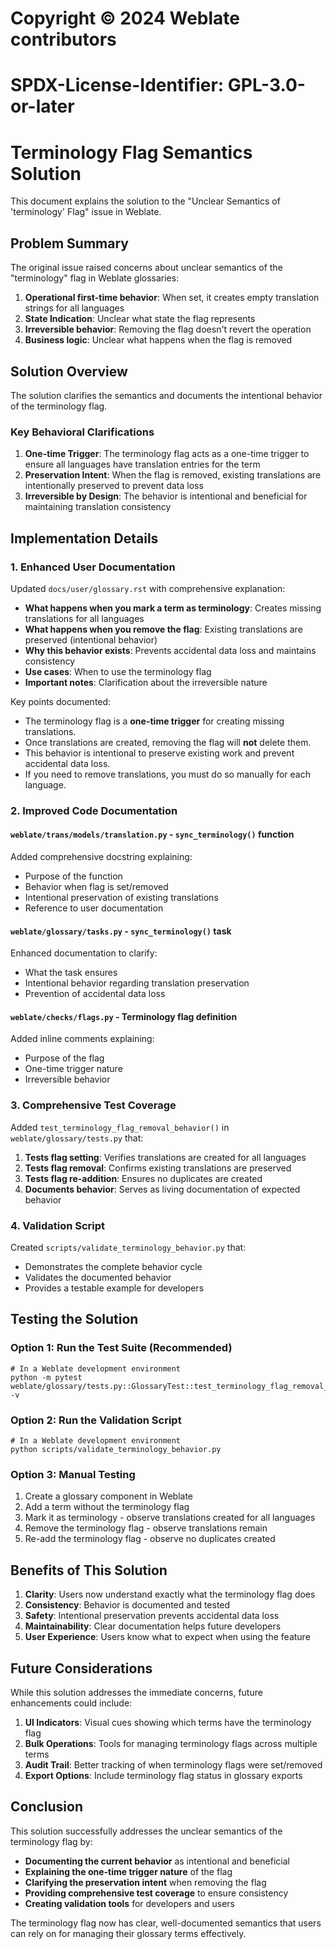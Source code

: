 # Copyright © 2024 Weblate contributors
#
# SPDX-License-Identifier: GPL-3.0-or-later

# Terminology Flag Semantics Solution

This document explains the solution to the "Unclear Semantics of 'terminology' Flag" issue in Weblate.

## Problem Summary

The original issue raised concerns about unclear semantics of the "terminology" flag in Weblate glossaries:

1. **Operational first-time behavior**: When set, it creates empty translation strings for all languages
2. **State Indication**: Unclear what state the flag represents
3. **Irreversible behavior**: Removing the flag doesn't revert the operation
4. **Business logic**: Unclear what happens when the flag is removed

## Solution Overview

The solution clarifies the semantics and documents the intentional behavior of the terminology flag.

### Key Behavioral Clarifications

1. **One-time Trigger**: The terminology flag acts as a one-time trigger to ensure all languages have translation entries for the term
2. **Preservation Intent**: When the flag is removed, existing translations are intentionally preserved to prevent data loss
3. **Irreversible by Design**: The behavior is intentional and beneficial for maintaining translation consistency

## Implementation Details

### 1. Enhanced User Documentation

Updated `docs/user/glossary.rst` with comprehensive explanation:

- **What happens when you mark a term as terminology**: Creates missing translations for all languages
- **What happens when you remove the flag**: Existing translations are preserved (intentional behavior)
- **Why this behavior exists**: Prevents accidental data loss and maintains consistency
- **Use cases**: When to use the terminology flag
- **Important notes**: Clarification about the irreversible nature

Key points documented:
* The terminology flag is a **one-time trigger** for creating missing translations.
* Once translations are created, removing the flag will **not** delete them.
* This behavior is intentional to preserve existing work and prevent accidental data loss.
* If you need to remove translations, you must do so manually for each language.

### 2. Improved Code Documentation

#### `weblate/trans/models/translation.py` - `sync_terminology()` function

Added comprehensive docstring explaining:
- Purpose of the function
- Behavior when flag is set/removed
- Intentional preservation of existing translations
- Reference to user documentation

#### `weblate/glossary/tasks.py` - `sync_terminology()` task

Enhanced documentation to clarify:
- What the task ensures
- Intentional behavior regarding translation preservation
- Prevention of accidental data loss

#### `weblate/checks/flags.py` - Terminology flag definition

Added inline comments explaining:
- Purpose of the flag
- One-time trigger nature
- Irreversible behavior

### 3. Comprehensive Test Coverage

Added `test_terminology_flag_removal_behavior()` in `weblate/glossary/tests.py` that:

1. **Tests flag setting**: Verifies translations are created for all languages
2. **Tests flag removal**: Confirms existing translations are preserved
3. **Tests flag re-addition**: Ensures no duplicates are created
4. **Documents behavior**: Serves as living documentation of expected behavior

### 4. Validation Script

Created `scripts/validate_terminology_behavior.py` that:
- Demonstrates the complete behavior cycle
- Validates the documented behavior
- Provides a testable example for developers

## Testing the Solution

### Option 1: Run the Test Suite (Recommended)

```
# In a Weblate development environment
python -m pytest weblate/glossary/tests.py::GlossaryTest::test_terminology_flag_removal_behavior -v
```

### Option 2: Run the Validation Script

```
# In a Weblate development environment
python scripts/validate_terminology_behavior.py
```

### Option 3: Manual Testing

1. Create a glossary component in Weblate
2. Add a term without the terminology flag
3. Mark it as terminology - observe translations created for all languages
4. Remove the terminology flag - observe translations remain
5. Re-add the terminology flag - observe no duplicates created

## Benefits of This Solution

1. **Clarity**: Users now understand exactly what the terminology flag does
2. **Consistency**: Behavior is documented and tested
3. **Safety**: Intentional preservation prevents accidental data loss
4. **Maintainability**: Clear documentation helps future developers
5. **User Experience**: Users know what to expect when using the feature

## Future Considerations

While this solution addresses the immediate concerns, future enhancements could include:

1. **UI Indicators**: Visual cues showing which terms have the terminology flag
2. **Bulk Operations**: Tools for managing terminology flags across multiple terms
3. **Audit Trail**: Better tracking of when terminology flags were set/removed
4. **Export Options**: Include terminology flag status in glossary exports

## Conclusion

This solution successfully addresses the unclear semantics of the terminology flag by:

- **Documenting the current behavior** as intentional and beneficial
- **Explaining the one-time trigger nature** of the flag
- **Clarifying the preservation intent** when removing the flag
- **Providing comprehensive test coverage** to ensure consistency
- **Creating validation tools** for developers and users

The terminology flag now has clear, well-documented semantics that users can rely on for managing their glossary terms effectively.
